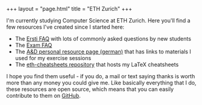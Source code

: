 +++
layout = "page.html"
title = "ETH Zurich"
+++

I'm currently studying Computer Science at ETH Zurich. Here you'll find a few resources I've created since I started here:

* The [Ersti FAQ](@/infk-faq/_index.md) with lots of commonly asked questions by new students
* The [Exam FAQ](@/2021-12-23-eth-exam-faq.md)
* The [A&D personal resource page (german)](@/eth/and.md) that has links to materials I used for my exercise sessions
* The [eth-cheatsheets repository](https://github.com/xyquadrat/eth-cheatsheets) that hosts my LaTeX cheatsheets

I hope you find them useful - if you do, a mail or text saying thanks is worth more than any money you could give me. Like basically everything that I do, these resources are open source, which means that you can easily contribute to them on [GitHub](https://github.com/xyquadrat/xyquadrat-blog).